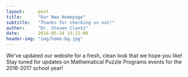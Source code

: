 ```yaml
---
layout:     post
title:      "Our New Homepage"
subtitle:   "Thanks for checking us out!"
author:     "Dr. Steven Clontz"
date:       2016-05-24 13:21:00
header-img: "img/home-bg.jpg"
---
```


We've updated our website for a fresh, clean look that we hope you like!
Stay tuned for updates on Mathematical Puzzle Programs events for the
2016-2017 school year!
